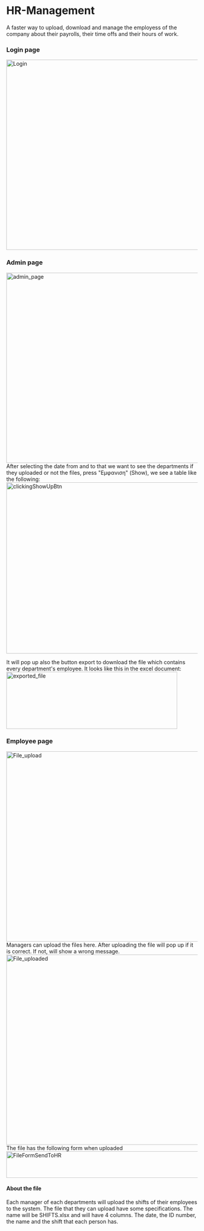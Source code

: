 # HR-Management
A faster way to upload, download and manage the employess of the company about their payrolls, their time offs and their hours of work. 

### Login page
<img width="1000" height="500" alt="Login" src="https://github.com/kitsakisGk/HR-Management/assets/57558604/97fc6d1c-180a-40b6-8a01-7a06f8a2dddd">

### Admin page
<img width="1000" height="500" alt="admin_page" src="https://github.com/kitsakisGk/HR-Management/assets/57558604/fb140069-2ebf-4472-bfb0-c634593174c3">
After selecting the date from and to that we want to see the departments if they uploaded or not the files, press "Εμφανιση" (Show), we see a table like the following:
<br>
<img width="800" height="450" alt="clickingShowUpBtn" src="https://github.com/kitsakisGk/HR-Management/assets/57558604/5d639a54-4f37-4743-b52d-8bc640cfaaa0">

It will pop up also the button export to download the file which contains every department's employee. 
It looks like this in the excel document: 
<br>
<img width="450" height="150" alt="exported_file" src="https://github.com/kitsakisGk/HR-Management/assets/57558604/a30bbe25-e23f-410a-ac5e-51381d48f47d">

### Employee page
<img width="1000" height="500" alt="File_upload" src="https://github.com/kitsakisGk/HR-Management/assets/57558604/dc966e15-ee06-416a-91bc-ec3c9a6e1592">
<br>
Managers can upload the files here. After uploading the file will pop up if it is correct. If not, will show a wrong message. 
<img width="1000" height="500" alt="File_uploaded" src="https://github.com/kitsakisGk/HR-Management/assets/57558604/c044edd2-7737-4b8c-b5d6-d77a368f5efe">
The file has the following form when uploaded 
<br>
<img width="550" height="70" alt="FileFormSendToHR" src="https://github.com/kitsakisGk/HR-Management/assets/57558604/5ce57ce8-832a-4e3a-b7fe-1605c471e153">

#### About the file
Each manager of each departments will upload the shifts of their employees to the system. The file that they can upload have some specifications. The name will be SHIFTS.xlsx and will have 4 columns. The date, the ID number, the name and the shift that each person has. 
